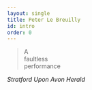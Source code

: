 ```yaml
---
layout: single
title: Peter Le Breuilly
id: intro
order: 0
---
```

<div>
<blockquote>A<br/>
<span class="alt-font">faultless</span><br/>
performance</blockquote>
<cite>Stratford Upon Avon Herald</cite>
</div>